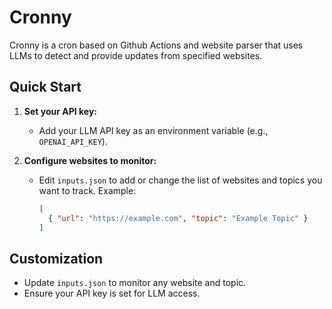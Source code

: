 # Cronny

Cronny is a cron based on Github Actions and website parser that uses LLMs to detect and provide updates from specified websites.

## Quick Start

1. **Set your API key:**
   - Add your LLM API key as an environment variable (e.g., `OPENAI_API_KEY`).

2. **Configure websites to monitor:**
   - Edit `inputs.json` to add or change the list of websites and topics you want to track. Example:
     ```json
     [
       { "url": "https://example.com", "topic": "Example Topic" }
     ]
     ```

## Customization
- Update `inputs.json` to monitor any website and topic.
- Ensure your API key is set for LLM access. 